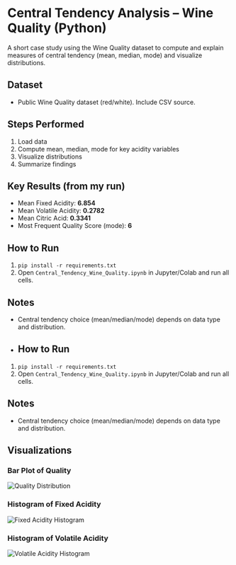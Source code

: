 # Central Tendency Analysis – Wine Quality (Python)

A short case study using the Wine Quality dataset to compute and explain measures of central tendency (mean, median, mode) and visualize distributions.

## Dataset
- Public Wine Quality dataset (red/white). Include CSV source.

## Steps Performed
1. Load data
2. Compute mean, median, mode for key acidity variables
3. Visualize distributions
4. Summarize findings

## Key Results (from my run)
- Mean Fixed Acidity: **6.854**
- Mean Volatile Acidity: **0.2782**
- Mean Citric Acid: **0.3341**
- Most Frequent Quality Score (mode): **6**

## How to Run
1. `pip install -r requirements.txt`
2. Open `Central_Tendency_Wine_Quality.ipynb` in Jupyter/Colab and run all cells.

## Notes
- Central tendency choice (mean/median/mode) depends on data type and distribution.

- ## How to Run
1. `pip install -r requirements.txt`
2. Open `Central_Tendency_Wine_Quality.ipynb` in Jupyter/Colab and run all cells.

## Notes
- Central tendency choice (mean/median/mode) depends on data type and distribution.

## Visualizations

### Bar Plot of Quality
![Quality Distribution](images/quality_distribution.png)

### Histogram of Fixed Acidity
![Fixed Acidity Histogram](images/fixed_acidity_hist.png)

### Histogram of Volatile Acidity
![Volatile Acidity Histogram](images/volatile_acidity_hist.png)



